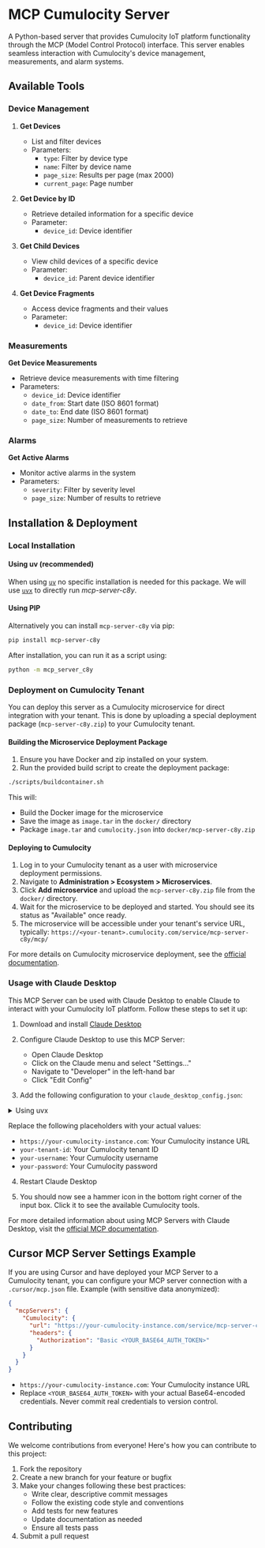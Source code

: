 # MCP Cumulocity Server

A Python-based server that provides Cumulocity IoT platform functionality through the MCP (Model Control Protocol) interface. This server enables seamless interaction with Cumulocity's device management, measurements, and alarm systems.


## Available Tools

### Device Management

1. **Get Devices**
   - List and filter devices
   - Parameters:
     - `type`: Filter by device type
     - `name`: Filter by device name
     - `page_size`: Results per page (max 2000)
     - `current_page`: Page number

2. **Get Device by ID**
   - Retrieve detailed information for a specific device
   - Parameter:
     - `device_id`: Device identifier

3. **Get Child Devices**
   - View child devices of a specific device
   - Parameter:
     - `device_id`: Parent device identifier

4. **Get Device Fragments**
   - Access device fragments and their values
   - Parameter:
     - `device_id`: Device identifier

### Measurements

**Get Device Measurements**
- Retrieve device measurements with time filtering
- Parameters:
  - `device_id`: Device identifier
  - `date_from`: Start date (ISO 8601 format)
  - `date_to`: End date (ISO 8601 format)
  - `page_size`: Number of measurements to retrieve

### Alarms

**Get Active Alarms**
- Monitor active alarms in the system
- Parameters:
  - `severity`: Filter by severity level
  - `page_size`: Number of results to retrieve

## Installation & Deployment

### Local Installation

#### Using uv (recommended)

When using [`uv`](https://docs.astral.sh/uv/) no specific installation is needed for this package. We will
use [`uvx`](https://docs.astral.sh/uv/guides/tools/) to directly run *mcp-server-c8y*.

#### Using PIP

Alternatively you can install `mcp-server-c8y` via pip:

```bash
pip install mcp-server-c8y
```

After installation, you can run it as a script using:

```bash
python -m mcp_server_c8y
```

### Deployment on Cumulocity Tenant

You can deploy this server as a Cumulocity microservice for direct integration with your tenant. This is done by uploading a special deployment package (`mcp-server-c8y.zip`) to your Cumulocity tenant.

#### Building the Microservice Deployment Package

1. Ensure you have Docker and zip installed on your system.
2. Run the provided build script to create the deployment package:

```bash
./scripts/buildcontainer.sh
```

This will:
- Build the Docker image for the microservice
- Save the image as `image.tar` in the `docker/` directory
- Package `image.tar` and `cumulocity.json` into `docker/mcp-server-c8y.zip`

#### Deploying to Cumulocity

1. Log in to your Cumulocity tenant as a user with microservice deployment permissions.
2. Navigate to **Administration > Ecosystem > Microservices**.
3. Click **Add microservice** and upload the `mcp-server-c8y.zip` file from the `docker/` directory.
4. Wait for the microservice to be deployed and started. You should see its status as "Available" once ready.
5. The microservice will be accessible under your tenant's service URL, typically:
   `https://<your-tenant>.cumulocity.com/service/mcp-server-c8y/mcp/`

For more details on Cumulocity microservice deployment, see the [official documentation](https://cumulocity.com/guides/microservice-sdk/concept/).

### Usage with Claude Desktop

This MCP Server can be used with Claude Desktop to enable Claude to interact with your Cumulocity IoT platform. Follow these steps to set it up:

1. Download and install [Claude Desktop](https://modelcontextprotocol.io/quickstart/user#1-download-claude-for-desktop)

2. Configure Claude Desktop to use this MCP Server:
   - Open Claude Desktop
   - Click on the Claude menu and select "Settings..."
   - Navigate to "Developer" in the left-hand bar
   - Click "Edit Config"

3. Add the following configuration to your `claude_desktop_config.json`:

<details>
<summary>Using uvx</summary>

```json
"mcpServers": {
  "mcp-c8y": {
    "command": "uvx",
    "args": [
      "mcp-server-c8y",
      "--transport",
      "stdio"
    ],
    "env": {
      "C8Y_BASEURL": "https://your-cumulocity-instance.com",
      "C8Y_TENANT": "your-tenant-id",
      "C8Y_USER": "<your-username>",
      "C8Y_PASSWORD": "<your-password>"
    }
  }
}
```
</details>



Replace the following placeholders with your actual values:
- `https://your-cumulocity-instance.com`: Your Cumulocity instance URL
- `your-tenant-id`: Your Cumulocity tenant ID
- `your-username`: Your Cumulocity username
- `your-password`: Your Cumulocity password

4. Restart Claude Desktop

5. You should now see a hammer icon in the bottom right corner of the input box. Click it to see the available Cumulocity tools.

For more detailed information about using MCP Servers with Claude Desktop, visit the [official MCP documentation](https://modelcontextprotocol.io/quickstart/user).


## Cursor MCP Server Settings Example

If you are using Cursor and have deployed your MCP Server to a Cumulocity tenant, you can configure your MCP server connection with a `.cursor/mcp.json` file. Example (with sensitive data anonymized):

```json
{
  "mcpServers": {
    "Cumulocity": {
      "url": "https://your-cumulocity-instance.com/service/mcp-server-c8y/mcp/",
      "headers": {
        "Authorization": "Basic <YOUR_BASE64_AUTH_TOKEN>"
      }
    }
  }
}
```
- `https://your-cumulocity-instance.com`: Your Cumulocity instance URL
- Replace `<YOUR_BASE64_AUTH_TOKEN>` with your actual Base64-encoded credentials. Never commit real credentials to version control.

## Contributing

We welcome contributions from everyone! Here's how you can contribute to this project:

1. Fork the repository
2. Create a new branch for your feature or bugfix
3. Make your changes following these best practices:
   - Write clear, descriptive commit messages
   - Follow the existing code style and conventions
   - Add tests for new features
   - Update documentation as needed
   - Ensure all tests pass
4. Submit a pull request
